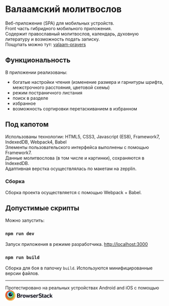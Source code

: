# Валаамский молитвослов
Веб-приложение (SPA) для мобильных устройств.  
Front часть гибридного мобильного приложения.  
Содержит православный молитвослов, календарь, духовную литературу и возможность подать записку.   
Пощупать можно тут: [valaam-prayers](https://valaam.ru/prayers.v2.f7/)

## Функциональность

В приложении реализованы:
+ богатые настройки чтения (изменение размера и гарнитуры шрифта, межстрочного расстояния, цветовой схемы)
+ режим постраничного листания
+ поиск в разделе
+ избранное
+ возможность сортировки перетаскиванием в избранном


## Под капотом

Использованы технологии: HTML5, CSS3, Javascript (ES8), Framework7, IndexedDB, Webpack4, Babel  
Элементы пользовательского интерфейса выполнены с помощью Framework7.  
Данные молитвослова (в том числе и картинки), сохраняются в IndexedDB.  
Адаптивная верстка осуществлялась по макетам на zepplin.  

### Сборка
Сборка проекта осуществляется с помощью Webpack + Babel.  

## Допустимые скрипты

Можно запустить:

### `npm run dev`

Запуск приложения в режиме разработчика.
[http://localhost:3000](http://localhost:3000)

### `npm run build`

Сборка для боя в папочку `build`.
Используются минифицированные версии файлов.

-----
Протестировано на реальных устройствах Android and iOS с помощью   
<a href="https://www.browserstack.com/" target="_blanck" ><img src="https://raw.githubusercontent.com/vl-yaroslavtsev/valaam-prayers/master/src/images/Browserstack-logo%402x.png" width="150px" alt="Browserstack"></a>
